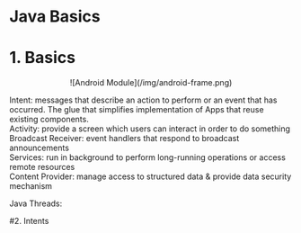 # Java Basics


# 1. Basics
<p align="center">
![Android Module](/img/android-frame.png)
</p>

Intent: messages that describe an action to perform or an event that has occurred. The glue that simplifies implementation of Apps that reuse existing components.  
Activity: provide a screen which users can interact in order to do something  
Broadcast Receiver: event handlers that respond to broadcast announcements  
Services: run in background to perform long-running operations or access remote resources  
Content Provider: manage access to structured data & provide data security mechanism   

Java Threads: 

#2. Intents


